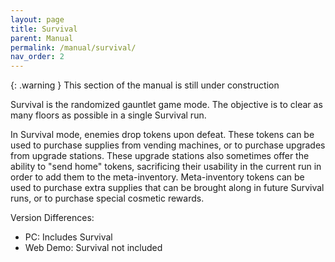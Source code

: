 ```yaml
---
layout: page
title: Survival
parent: Manual
permalink: /manual/survival/
nav_order: 2
---
```


{: .warning }
This section of the manual is still under construction

Survival is the randomized gauntlet game mode. The objective is to clear as many floors as possible in a single Survival run.

In Survival mode, enemies drop tokens upon defeat. These tokens can be used to purchase supplies from vending machines, or to purchase upgrades from upgrade stations. These upgrade stations also sometimes offer the ability to "send home" tokens, sacrificing their usability in the current run in order to add them to the meta-inventory. Meta-inventory tokens can be used to purchase extra supplies that can be brought along in future Survival runs, or to purchase special cosmetic rewards.

Version Differences:
- PC: Includes Survival
- Web Demo: Survival not included